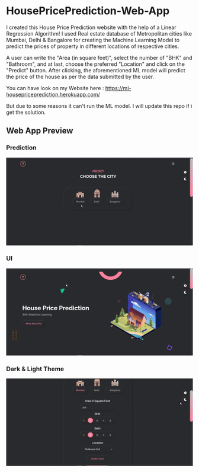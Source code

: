 # HousePricePrediction-Web-App

I created this House Price Prediction website with the help of a Linear Regression Algorithm! I used Real estate database of Metropolitan cities like Mumbai, Delhi & Bangalore for creating the Machine Learning Model to predict the prices of property in different locations of respective cities.

A user can write the "Area (in square feet)", select the number of "BHK" and "Bathroom", and at last, choose the preferred "Location" and click on the "Predict" button. After clicking, the aforementioned ML model will predict the price of the house as per the data submitted by the user.

You can have look on my Website here : https://ml-housepriceprediction.herokuapp.com/

But due to some reasons it can't run the ML model. I will update this repo if i get the solution.

## Web App Preview

### Prediction
![](website/preview/preview2.gif)

### UI
![](website/preview/preview1.gif)

### Dark & Light Theme
![](website/preview/preview3.gif)
